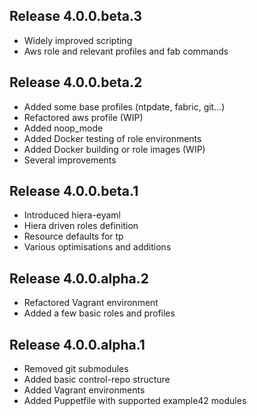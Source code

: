 ## Release 4.0.0.beta.3
- Widely improved scripting
- Aws role and relevant profiles and fab commands

## Release 4.0.0.beta.2
- Added some base profiles (ntpdate, fabric, git...)
- Refactored aws profile (WIP)
- Added noop_mode
- Added Docker testing of role environments
- Added Docker building or role images (WIP)
- Several improvements


## Release 4.0.0.beta.1

- Introduced hiera-eyaml
- Hiera driven roles definition
- Resource defaults for tp
- Various optimisations and additions

## Release 4.0.0.alpha.2

- Refactored Vagrant environment
- Added a few basic roles and profiles

## Release 4.0.0.alpha.1

- Removed git submodules
- Added basic control-repo structure
- Added Vagrant environments
- Added Puppetfile with supported example42 modules
